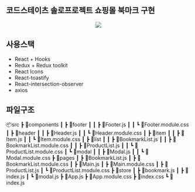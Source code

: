 ## 코드스테이츠 솔로프로젝트 쇼핑몰 북마크 구현
<p align="center">
  <img src="https://github.com/jinsoul75/fe-sprint-coz-shopping/assets/80370226/b6e40430-74c1-40ea-b7d7-8e10c4ec07f4">
</p>

## 사용스택
- React + Hooks
- Redux + Redux toolkit
- React Icons
- React-toastify
- React-intersection-observer
- axios

## 파일구조
📦src
 ┣ 📂components
 ┃ ┣ 📂footer
 ┃ ┃ ┣ 📜Footer.js
 ┃ ┃ ┗ 📜Footer.module.css
 ┃ ┣ 📂header
 ┃ ┃ ┣ 📜Header.js
 ┃ ┃ ┗ 📜Header.module.css
 ┃ ┣ 📂item
 ┃ ┃ ┣ 📜Item.js
 ┃ ┃ ┗ 📜Item.module.css
 ┃ ┣ 📂list
 ┃ ┃ ┣ 📜BookmarkList.js
 ┃ ┃ ┣ 📜BookmarkList.module.css
 ┃ ┃ ┣ 📜ProductList.js
 ┃ ┃ ┗ 📜ProductList.module.css
 ┃ ┗ 📂modal
 ┃ ┃ ┣ 📜Modal.js
 ┃ ┃ ┗ 📜Modal.module.css
 ┣ 📂pages
 ┃ ┣ 📜BookmarkList.js
 ┃ ┣ 📜BookmarkList.module.css
 ┃ ┣ 📜Main.js
 ┃ ┣ 📜Main.module.css
 ┃ ┣ 📜ProductList.js
 ┃ ┗ 📜ProductList.module.css
 ┣ 📂store
 ┃ ┣ 📜bookmark.js
 ┃ ┣ 📜index.js
 ┃ ┗ 📜modal.js
 ┣ 📜App.js
 ┣ 📜App.module.css
 ┣ 📜index.css
 ┗ 📜index.js

